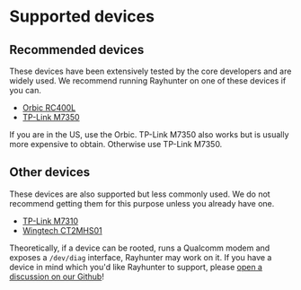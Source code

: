 # Supported devices

## Recommended devices

These devices have been extensively tested by the core developers and are widely used. We recommend running Rayhunter on one of these devices if you can.

- [Orbic RC400L](./orbic.md)
- [TP-Link M7350](./tplink-m7350.md)

If you are in the US, use the Orbic. TP-Link M7350 also works but is usually more expensive to obtain. Otherwise use TP-Link M7350.

## Other devices

These devices are also supported but less commonly used. We do not recommend getting them for this purpose unless you already have one.

- [TP-Link M7310](./tplink-m7310.md)
- [Wingtech CT2MHS01](./wingtech-ct2mhs01.md)

Theoretically, if a device can be rooted, runs a Qualcomm modem and exposes a `/dev/diag` interface, Rayhunter may work on it. If you have a device in mind which you'd like Rayhunter to support, please [open a discussion on our Github](https://github.com/EFForg/rayhunter/discussions)!
